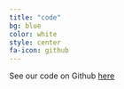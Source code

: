 ```yaml
---
title: "code"
bg: blue
color: white
style: center
fa-icon: github
---
```

See our code on Github [here](https://github.com/imatge-upc/speech2face/tree/master)
